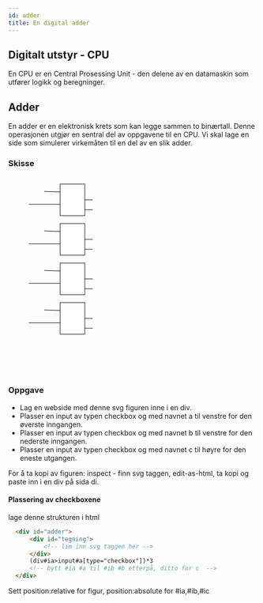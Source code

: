 ```yaml
---
id: adder
title: En digital adder
---
```


## Digitalt utstyr - CPU

En CPU er en Central Prosessing Unit - den delene av en datamaskin som utfører logikk og beregninger.

## Adder

En adder er en elektronisk krets som kan legge sammen to binærtall.
Denne operasjonen utgjør en sentral del av oppgavene til en CPU.
Vi skal lage en side som simulerer virkemåten til en del av en slik adder.


### Skisse

 <svg width="400" height="400" xmlns="http://www.w3.org/2000/svg">    
   <g>           
    <g id="halfadd">
     <line stroke="#000" y2="32" x2="105" y1="31" x1="73" />
     <line stroke="#000" y2="57" x2="106" y1="57" x1="41.5" />
     <line stroke="#000" y2="48" x2="171" y1="48" x1="148" />
     <line stroke="#000" y2="68" x2="171" y1="68" x1="148" />
     <rect stroke="#000" height="64" width="50" y="16" x="105" fill="#fff"/>
    </g>
    <use href="#halfadd" x="0" y="80"/>
    <use href="#halfadd" x="0" y="160"/>
    <use href="#halfadd" x="0" y="240"/>
  </g>
</svg>

### Oppgave

* Lag en webside med denne svg figuren inne i en div.
* Plasser en input av typen checkbox og med navnet a til venstre for den øverste inngangen.
* Plasser en input av typen checkbox og med navnet b til venstre for den nederste inngangen.
* Plasser en input av typen checkbox og med navnet c til høyre for den eneste utgangen.

For å ta kopi av figuren: inspect - finn svg taggen, edit-as-html, ta kopi og paste inn i en div på sida di.

#### Plassering av checkboxene

lage denne strukturen i html

```html
  <div id="adder">
      <div id="tegning">
          <!-- lim inn svg taggen her -->
      </div>
      (div#ia>input#a[type="checkbox"])*3
      <!-- bytt #ia #a til #ib #b etterpå, ditto for c  -->
  </div>
```


Sett position:relative for figur, position:absolute for #ia,#ib,#ic


